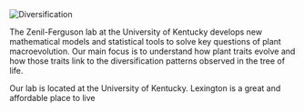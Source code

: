 
<img align="center" alt="Diversification" src="mainlablogo.jpg">

The Zenil-Ferguson lab at the University of Kentucky develops new mathematical models and statistical tools to solve key questions of plant macroevolution. Our main focus is to understand how plant traits evolve and how those traits link to the diversification patterns observed in the tree of life. 

Our lab is located at the University of Kentucky. Lexington is a great and affordable place to live 
